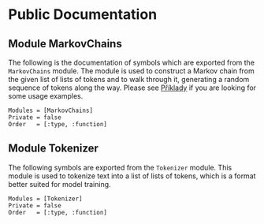 # Public Documentation

## Module MarkovChains
The following is the documentation of symbols which are exported from the `MarkovChains` module. The module is used to construct a Markov chain from the given list of lists of tokens and to walk through it, generating a random sequence of tokens along the way. Please see [Příklady](@ref) if you are looking for some usage examples.

```@autodocs
Modules = [MarkovChains]
Private = false
Order   = [:type, :function]
```
## Module Tokenizer
The following symbols are exported from the `Tokenizer` module. This module is used to tokenize text into a list of lists of tokens, which is a format better suited for model training.

```@autodocs
Modules = [Tokenizer]
Private = false
Order   = [:type, :function]
```
